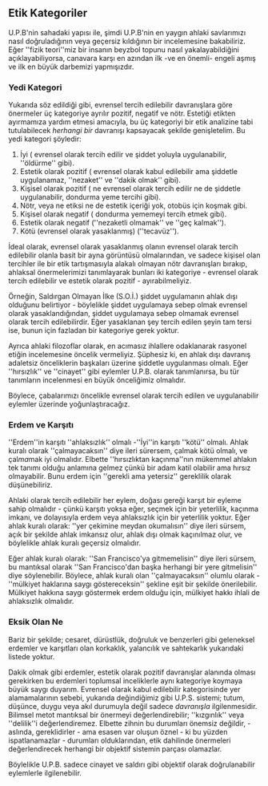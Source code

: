 ## Etik Kategoriler

U.P.B'nin sahadaki yapısı ile, şimdi U.P.B'nin en yaygın ahlaki savlarımızı nasıl doğruladığının veya geçersiz kıldığının bir incelemesine bakabiliriz. Eğer ''fizik teori''miz bir insanın beyzbol topunu nasıl yakalayabildiğini açıklayabiliyorsa, canavara karşı en azından ilk -ve en önemli- engeli aşmış ve ilk en büyük darbemizi yapmışızdır.

### Yedi Kategori

Yukarıda söz edildiği gibi, evrensel tercih edilebilir davranışlara göre önermeler üç kategoriye ayrılır pozitif, negatif ve nötr. Estetiği etikten ayırmamıza yardım etmesi amacıyla, bu üç kategoriyi bir etik analizine tabi tutulabilecek *herhangi bir* davranışı kapsayacak şekilde genişletelim. Bu yedi kategori şöyledir:

1. İyi ( evrensel olarak tercih edilir ve şiddet yoluyla uygulanabilir, ''öldürme'' gibi).
2. Estetik olarak pozitif ( evrensel olarak kabul edilebilir ama şiddetle uygulanamaz, ''nezaket'' ve ''dakik olmak'' gibi).
3. Kişisel olarak pozitif ( ne evrensel olarak tercih edilir ne de şiddetle uygulanabilir, dondurma yeme tercihi gibi).
4. Nötr, veya ne etiksi ne de estetik içeriği yok, otobüs için koşmak gibi.
5. Kişisel olarak negatif ( dondurma yememeyi tercih etmek gibi).
6. Estetik olarak negatif (''nezaketli olmamak'' ve ''geç kalmak'').
7. Kötü (evrensel olarak yasaklanmış) (''tecavüz'').

İdeal olarak, evrensel olarak yasaklanmış olanın evrensel olarak tercih edilebilir olanla basit bir ayna görüntüsü olmalarından, ve sadece kişisel olan tercihler ile bir etik tartışmasıyla alakalı olmayan nötr davranışları bırakıp, ahlaksal önermelerimizi tanımlayarak bunları iki kategoriye - evrensel olarak tercih edilebilir ve estetik olarak pozitif - ayırabilmeliyiz.

Örneğin, Saldırgan Olmayan İlke (S.O.İ.) şiddet uygulamanın ahlak dışı olduğunu belirtiyor - böylelikle şiddet uygulamaya sebep olmak evrensel olarak yasaklandığından, şiddet uygulamaya sebep olmamak evrensel olarak tercih edilebilirdir. Eğer yasaklanan şey tercih edilen şeyin tam tersi ise, bunun için fazladan bir kategoriye gerek yoktur.

Ayrıca ahlaki filozoflar olarak, en acımasız ihlallere odaklanarak rasyonel etiğin incelemesine öncelik vermeliyiz. Şüphesiz ki, en ahlak dışı davranış adaletsiz önceliklerin başkaları üzerine şiddetle uygulanması olmalı. Eğer ''hırsızlık'' ve ''cinayet'' gibi eylemler U.P.B. olarak tanımlanırsa, bu tür tanımların incelenmesi en büyük önceliğimiz olmalıdır.

Böylece, çabalarımızı öncelikle evrensel olarak tercih edilen ve uygulanabilir eylemler üzerinde yoğunlaştıracağız.

### Erdem ve Karşıtı

''Erdem''in karşıtı ''ahlaksızlık'' olmalı -''İyi''in karşıtı ''kötü'' olmalı. Ahlak kuralı olarak ''çalmayacaksın'' diye ileri sürersem, çalmak kötü olmalı, ve çal*ma*mak iyi olmalıdır. Elbette ''hırsızlıktan kaçınma''nın mükemmel ahlakın tek tanımı olduğu anlamına gelmez çünkü bir adam katil olabilir ama hırsız olmayabilir. Bunu erdem için ''gerekli ama yetersiz'' gereklilik olarak düşünebiliriz.

Ahlaki olarak tercih edilebilir her eylem, doğası gereği karşıt bir eyleme sahip olmalıdır - çünkü karşıtı yoksa eğer, seçmek için bir yeterlilik, kaçınma imkanı, ve dolayısıyla erdem veya ahlaksızlık için bir yeterlilik yoktur. Eğer ahlak kuralı olarak: ''yer çekimine meydan okumalısın'' diye ileri sürsem, açık bir şekilde ahlak imkansız olur, ahlak dışı olmak kaçınılmaz olur, ve böylelikle ahlak kuralı geçersiz olmalıdır.

Eğer ahlak kuralı olarak: ''San Francisco'ya gitmemelisin'' diye ileri sürsem, bu mantıksal olarak ''San Francisco'dan başka herhangi bir yere gitmelisin'' diye söylenebilir. Böylece, ahlak kuralı olan ''çalmayacaksın'' olumlu olarak -''mülkiyet haklarına saygı göstereceksin'' şekline eşit bir şekilde önerilebilir. Mülkiyet hakkına saygı göstermek erdem olduğu için, mülkiyet hakkı ihlali de ahlaksızlık olmalıdır.

### Eksik Olan Ne

Bariz bir şekilde; cesaret, dürüstlük, doğruluk ve benzerleri gibi geleneksel erdemler ve karşıtları olan korkaklık, yalancılık ve sahtekarlık yukarıdaki listede yoktur.

Dakik olmak gibi erdemler, estetik olarak pozitif davranışlar alanında olması gerekirken bu erdemleri toplumsal inceliklerle aynı kategoriye koymaya büyük saygı duyarım. Evrensel olarak kabul edilebilir kategorisinde yer alamamalarının sebebi, yukarıda değindiğimiz gibi U.P.S. sistemi; tutum, düşünce, duygu veya akıl durumuyla değil sadece *davranışla* ilgilenmesidir. Bilimsel metot mantıksal bir önermeyi değerlendirebilir; ''kızgınlık'' veya ''delilik''i değerlendiremez. Elbette zihnin bu durumları önemsiz değildir, - aslında, gereklidirler - ama esasen var oluşun öznel - ki bu yüzden ispatlanamazlar - durumları olduklarından, etik dahilinde önermeleri değerlendirecek herhangi bir objektif sistemin parçası olamazlar.

Böylelikle U.P.B. sadece cinayet ve saldırı gibi objektif olarak doğrulanabilir eylemlerle ilgilenebilir.
